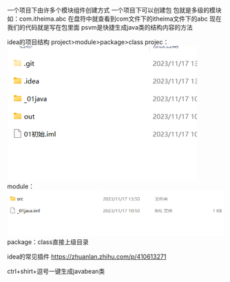 一个项目下由许多个模块组件创建方式
一个项目下可以创建包 包就是多级的模块 如：com.itheima.abc 在盘符中就查看到com文件下的itheima文件下的abc
现在我们的代码就是写在包里面
psvm是快捷生成java类的结构内容的方法

idea的项目结构 project>module>package>class
projec：![img.png](img.png)
module：![img_1.png](img_1.png)
package：class直接上级目录

idea的常见插件
https://zhuanlan.zhihu.com/p/410613271

ctrl+shirt+逗号一键生成javabean类



